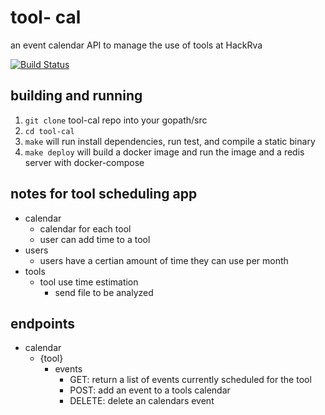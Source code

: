 # tool- cal
an event calendar API to manage the use of tools at HackRva

[![Build Status](https://travis-ci.org/Athulus/tool-cal.svg?branch=master)](https://travis-ci.org/Athulus/tool-cal)

## building and running
1.  `git clone` tool-cal repo into your gopath/src
2. `cd tool-cal`
3. `make` will run install dependencies, run test, and compile a static binary
4. `make deploy` will build a docker image and run the image and a redis server with docker-compose

## notes for tool scheduling app 
- calendar    
    - calendar for each tool    
    - user can add time to a tool
- users    
    - users have a certian amount of time they can use per month
- tools
    - tool use time estimation    
        - send file to be analyzed

## endpoints
 - calendar
   - {tool}
     - events
        - GET: return a list of events currently scheduled for the tool
        - POST: add an event to a tools calendar
        - DELETE: delete an calendars event
    